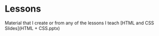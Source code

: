 # Lessons
Material that I create or from any of the lessons I teach
[HTML and CSS Slides](HTML + CSS.pptx)

